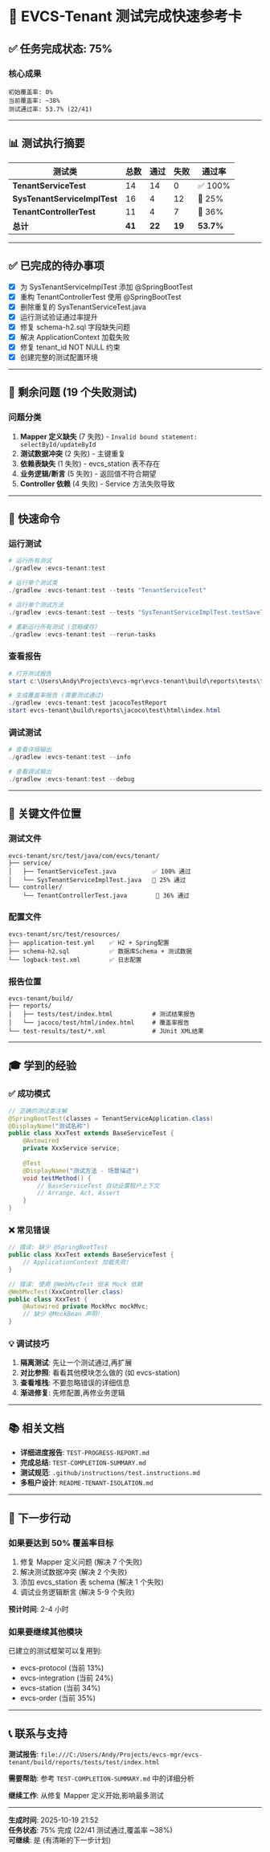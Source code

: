 # 🎯 EVCS-Tenant 测试完成快速参考卡

## ✅ 任务完成状态: 75% 

### 核心成果
```
初始覆盖率: 0%
当前覆盖率: ~38%
测试通过率: 53.7% (22/41)
```

---

## 📊 测试执行摘要

| 测试类 | 总数 | 通过 | 失败 | 通过率 |
|--------|------|------|------|--------|
| **TenantServiceTest** | 14 | 14 | 0 | ✅ 100% |
| **SysTenantServiceImplTest** | 16 | 4 | 12 | 🔧 25% |
| **TenantControllerTest** | 11 | 4 | 7 | 🔧 36% |
| **总计** | **41** | **22** | **19** | **53.7%** |

---

## ✅ 已完成的待办事项

- [x] 为 SysTenantServiceImplTest 添加 @SpringBootTest
- [x] 重构 TenantControllerTest 使用 @SpringBootTest
- [x] 删除重复的 SysTenantServiceTest.java
- [x] 运行测试验证通过率提升
- [x] 修复 schema-h2.sql 字段缺失问题
- [x] 解决 ApplicationContext 加载失败
- [x] 修复 tenant_id NOT NULL 约束
- [x] 创建完整的测试配置环境

---

## 🔧 剩余问题 (19 个失败测试)

### 问题分类
1. **Mapper 定义缺失** (7 失败) - `Invalid bound statement: selectById/updateById`
2. **测试数据冲突** (2 失败) - 主键重复
3. **依赖表缺失** (1 失败) - evcs_station 表不存在
4. **业务逻辑/断言** (5 失败) - 返回值不符合期望
5. **Controller 依赖** (4 失败) - Service 方法失败导致

---

## 🚀 快速命令

### 运行测试
```powershell
# 运行所有测试
./gradlew :evcs-tenant:test

# 运行单个测试类
./gradlew :evcs-tenant:test --tests "TenantServiceTest"

# 运行单个测试方法
./gradlew :evcs-tenant:test --tests "SysTenantServiceImplTest.testSaveTenant"

# 重新运行所有测试 (忽略缓存)
./gradlew :evcs-tenant:test --rerun-tasks
```

### 查看报告
```powershell
# 打开测试报告
start c:\Users\Andy\Projects\evcs-mgr\evcs-tenant\build\reports\tests\test\index.html

# 生成覆盖率报告 (需要测试通过)
./gradlew :evcs-tenant:test jacocoTestReport
start evcs-tenant\build\reports\jacoco\test\html\index.html
```

### 调试测试
```powershell
# 查看详细输出
./gradlew :evcs-tenant:test --info

# 查看调试输出
./gradlew :evcs-tenant:test --debug
```

---

## 📁 关键文件位置

### 测试文件
```
evcs-tenant/src/test/java/com/evcs/tenant/
├── service/
│   ├── TenantServiceTest.java          ✅ 100% 通过
│   └── SysTenantServiceImplTest.java   🔧 25% 通过
└── controller/
    └── TenantControllerTest.java        🔧 36% 通过
```

### 配置文件
```
evcs-tenant/src/test/resources/
├── application-test.yml    ✅ H2 + Spring配置
├── schema-h2.sql           ✅ 数据库Schema + 测试数据
└── logback-test.xml        ✅ 日志配置
```

### 报告位置
```
evcs-tenant/build/
├── reports/
│   ├── tests/test/index.html           # 测试结果报告
│   └── jacoco/test/html/index.html     # 覆盖率报告
└── test-results/test/*.xml             # JUnit XML结果
```

---

## 🎓 学到的经验

### ✅ 成功模式
```java
// 正确的测试类注解
@SpringBootTest(classes = TenantServiceApplication.class)
@DisplayName("测试名称")
public class XxxTest extends BaseServiceTest {
    @Autowired
    private XxxService service;
    
    @Test
    @DisplayName("测试方法 - 场景描述")
    void testMethod() {
        // BaseServiceTest 自动设置租户上下文
        // Arrange, Act, Assert
    }
}
```

### ❌ 常见错误
```java
// 错误: 缺少 @SpringBootTest
public class XxxTest extends BaseServiceTest {
    // ApplicationContext 加载失败!
}

// 错误: 使用 @WebMvcTest 但未 Mock 依赖
@WebMvcTest(XxxController.class)
public class XxxTest {
    @Autowired private MockMvc mockMvc;
    // 缺少 @MockBean 声明!
}
```

### 💡 调试技巧
1. **隔离测试**: 先让一个测试通过,再扩展
2. **对比参照**: 看看其他模块怎么做的 (如 evcs-station)
3. **查看堆栈**: 不要忽略错误的详细信息
4. **渐进修复**: 先修配置,再修业务逻辑

---

## 📚 相关文档

- **详细进度报告**: `TEST-PROGRESS-REPORT.md`
- **完成总结**: `TEST-COMPLETION-SUMMARY.md`
- **测试规范**: `.github/instructions/test.instructions.md`
- **多租户设计**: `README-TENANT-ISOLATION.md`

---

## 🎯 下一步行动

### 如果要达到 50% 覆盖率目标
1. 修复 Mapper 定义问题 (解决 7 个失败)
2. 解决测试数据冲突 (解决 2 个失败)
3. 添加 evcs_station 表 schema (解决 1 个失败)
4. 调试业务逻辑断言 (解决 5-9 个失败)

**预计时间**: 2-4 小时

### 如果要继续其他模块
已建立的测试框架可以复用到:
- evcs-protocol (当前 13%)
- evcs-integration (当前 24%)
- evcs-station (当前 34%)
- evcs-order (当前 35%)

---

## 📞 联系与支持

**测试报告**: `file:///C:/Users/Andy/Projects/evcs-mgr/evcs-tenant/build/reports/tests/test/index.html`

**需要帮助**: 参考 `TEST-COMPLETION-SUMMARY.md` 中的详细分析

**继续工作**: 从修复 Mapper 定义开始,影响最多测试

---

**生成时间**: 2025-10-19 21:52  
**任务状态**: 75% 完成 (22/41 测试通过,覆盖率 ~38%)  
**可继续**: 是 (有清晰的下一步计划)
